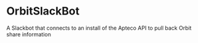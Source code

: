 # OrbitSlackBot
A Slackbot that connects to an install of the Apteco API to pull back Orbit share information
